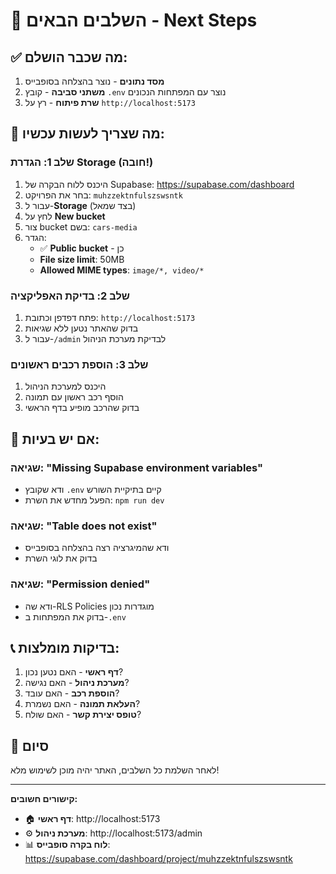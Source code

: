 # 🎯 **השלבים הבאים - Next Steps**

## ✅ **מה שכבר הושלם:**

1. **מסד נתונים** - נוצר בהצלחה בסופבייס
2. **משתני סביבה** - קובץ `.env` נוצר עם המפתחות הנכונים
3. **שרת פיתוח** - רץ על `http://localhost:5173`

## 🔄 **מה שצריך לעשות עכשיו:**

### **שלב 1: הגדרת Storage (חובה!)**

1. היכנס ללוח הבקרה של Supabase: https://supabase.com/dashboard
2. בחר את הפרויקט: `muhzzektnfulszswsntk`
3. עבור ל-**Storage** (בצד שמאל)
4. לחץ על **New bucket**
5. צור bucket בשם: `cars-media`
6. הגדר:
   - ✅ **Public bucket** - כן
   - **File size limit**: 50MB
   - **Allowed MIME types**: `image/*, video/*`

### **שלב 2: בדיקת האפליקציה**

1. פתח דפדפן וכתובת: `http://localhost:5173`
2. בדוק שהאתר נטען ללא שגיאות
3. עבור ל-`/admin` לבדיקת מערכת הניהול

### **שלב 3: הוספת רכבים ראשונים**

1. היכנס למערכת הניהול
2. הוסף רכב ראשון עם תמונה
3. בדוק שהרכב מופיע בדף הראשי

## 🚨 **אם יש בעיות:**

### **שגיאה: "Missing Supabase environment variables"**
- ודא שקובץ `.env` קיים בתיקיית השורש
- הפעל מחדש את השרת: `npm run dev`

### **שגיאה: "Table does not exist"**
- ודא שהמיגרציה רצה בהצלחה בסופבייס
- בדוק את לוגי השרת

### **שגיאה: "Permission denied"**
- ודא שה-RLS Policies מוגדרות נכון
- בדוק את המפתחות ב-`.env`

## 📞 **בדיקות מומלצות:**

1. **דף ראשי** - האם נטען נכון?
2. **מערכת ניהול** - האם נגישה?
3. **הוספת רכב** - האם עובד?
4. **העלאת תמונה** - האם נשמרת?
5. **טופס יצירת קשר** - האם שולח?

## 🎉 **סיום**

לאחר השלמת כל השלבים, האתר יהיה מוכן לשימוש מלא!

---

**קישורים חשובים:**
- 🏠 **דף ראשי**: http://localhost:5173
- ⚙️ **מערכת ניהול**: http://localhost:5173/admin
- 📊 **לוח בקרה סופבייס**: https://supabase.com/dashboard/project/muhzzektnfulszswsntk
